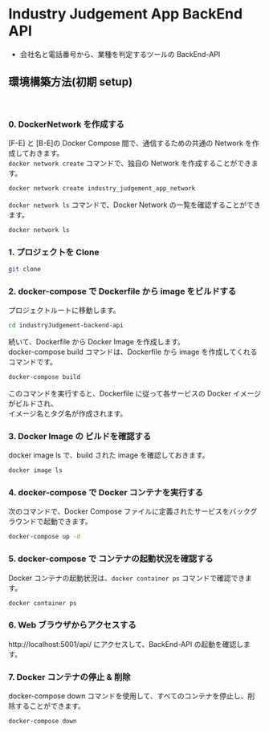 # Industry Judgement App BackEnd API

- 会社名と電話番号から、業種を判定するツールの BackEnd-API

## 環境構築方法(初期 setup)

<br>

### 0. DockerNetwork を作成する

[F-E] と [B-E]の Docker Compose 間で、通信するための共通の Network を作成しておきます。  
`docker network create` コマンドで、独自の Network を作成することができます。

```bash
docker network create industry_judgement_app_network
```

`docker network ls` コマンドで、Docker Network の一覧を確認することができます。

```bash
docker network ls
```

### 1. プロジェクトを Clone

```bash
git clone
```

### 2. docker-compose で Dockerfile から image をビルドする

プロジェクトルートに移動します。

```bash
cd industryJudgement-backend-api
```

続いて、Dockerfile から Docker Image を作成します。  
docker-compose build コマンドは、Dockerfile から image を作成してくれるコマンドです。

```bash
docker-compose build
```

このコマンドを実行すると、Dockerfile に従って各サービスの Docker イメージがビルドされ、
<br/>
イメージ名とタグ名が作成されます。

### 3. Docker Image の ビルドを確認する

docker image ls で、build された image を確認しておきます。

```bash
docker image ls
```

### 4. docker-compose で Docker コンテナを実行する

次のコマンドで、Docker Compose ファイルに定義されたサービスをバックグラウンドで起動できます。

```bash
docker-compose up -d
```

### 5. docker-compose で コンテナの起動状況を確認する

Docker コンテナの起動状況は、`docker container ps` コマンドで確認できます。

```bash
docker container ps
```

### 6. Web ブラウザからアクセスする

http://localhost:5001/api/ にアクセスして、BackEnd-API の起動を確認します。

### 7. Docker コンテナの停止 & 削除

docker-compose down コマンドを使用して、すべてのコンテナを停止し、削除することができます。

```bash
docker-compose down
```

